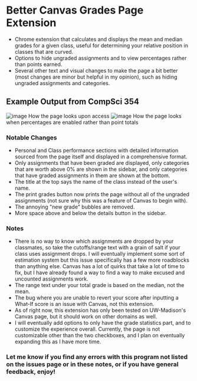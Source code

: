 # Better Canvas Grades Page Extension
- Chrome extension that calculates and displays the mean and median grades for a given class, useful for determining your relative position in classes that are curved.
- Options to hide ungraded assignments and to view percentages rather than points earned.
- Several other text and visual changes to make the page a bit better (most changes are minor but helpful in my opinion), such as hiding ungraded assignments and categories.

## Example Output from CompSci 354
![image](https://github.com/maggardcolin/better-canvas-grades-page/assets/110071999/f38c1371-fb69-4548-8dcb-772a8750844f)
How the page looks upon access
![image](https://github.com/maggardcolin/better-canvas-grades-page/assets/110071999/ca1159b9-4327-4662-b4dc-49de8034f3fa)
How the page looks when percentages are enabled rather than point totals

### Notable Changes
- Personal and Class performance sections with detailed information sourced from the page itself and displayed in a comprehensive format.
- Only assignments that have been graded are displayed, only categories that are worth above 0% are shown in the sidebar, and only categories that have graded assignments in them are shown at the bottom.
- The title at the top says the name of the class instead of the user's name.
- The print grades button now prints the page without all of the ungraded assignments (not sure why this was a feature of Canvas to begin with).
- The annoying "new grade" bubbles are removed.
- More space above and below the details button in the sidebar.

### Notes
- There is no way to know which assignments are dropped by your classmates, so take the cutoffs/range text with a grain of salt if your class uses assignment drops. I will eventually implement some sort of estimation system but this issue specifically has a few more roadblocks than anything else. Canvas has a lot of quirks that take a lot of time to fix, but I have already found a way to find a way to make excused and uncounted assignments work.
- The range text under your total grade is based on the median, not the mean.
- The bug where you are unable to revert your score after inputting a What-If score is an issue with Canvas, not this extension.
- As of right now, this extension has only been tested on UW-Madison's Canvas page, but it should work on other domains as well.
- I will eventually add options to only have the grade statistics part, and to customize the experience overall. Currently, the page is not customizable other than the two checkboxes, and I plan on eventually expanding this as I have more time.

### Let me know if you find any errors with this program not listed on the issues page or in these notes, or if you have general feedback, enjoy!
